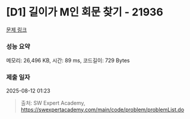 # [D1] 길이가 M인 회문 찾기 - 21936 

[문제 링크](https://swexpertacademy.com/main/code/problem/problemDetail.do?contestProbId=AZFkKmLa1zEDFAQW) 

### 성능 요약

메모리: 26,496 KB, 시간: 89 ms, 코드길이: 729 Bytes

### 제출 일자

2025-08-12 01:23



> 출처: SW Expert Academy, https://swexpertacademy.com/main/code/problem/problemList.do